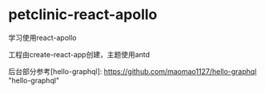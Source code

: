 # petclinic-react-apollo
学习使用react-apollo

工程由create-react-app创建，主题使用antd

后台部分参考[hello-graphql]: https://github.com/maomao1127/hello-graphql	"hello-graphql"


